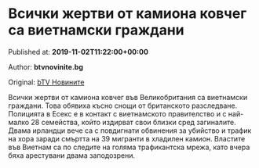 
# Всички жертви от камиона ковчег са виетнамски граждани

Published at: **2019-11-02T11:22:00+00:00**

Author: **btvnovinite.bg**

Original: [bTV Новините](https://btvnovinite.bg/svetut/vsichki-zhertvi-ot-kamiona-kovcheg-sa-vietnamski-grazhdani.html)

Всички жертви от камиона ковчег във Великобритания са виетнамски граждани. Това обявиха късно снощи от британското разследване.
Полицията в Есекс е в контакт с виетнамското правителство и с най-малко 28 семейства, който издирват свои близки сред загиналите.
Двама ирландци вече са с повдигнати обвинения за убийство и трафик на хора заради смъртта на 39 мигранти в хладилен камион.
Властите във Виетнам са по следите на голяма трафикантска мрежа, като вчера бяха арестувани двама заподозрени.
